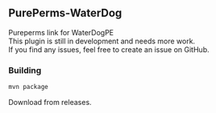 ## PurePerms-WaterDog  
Pureperms link for WaterDogPE  
This plugin is still in development and needs more work.  
If you find any issues, feel free to create an issue on GitHub.  
### Building  
```bash
mvn package
```  
Download from releases.  
